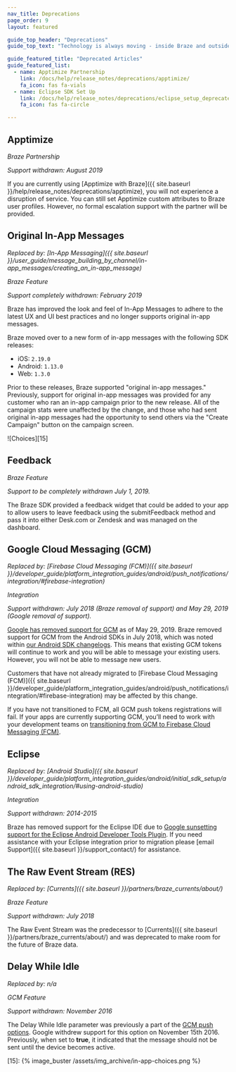 ```yaml
---
nav_title: Deprecations
page_order: 9
layout: featured

guide_top_header: "Deprecations"
guide_top_text: "Technology is always moving - inside Braze and outside it! And we do our best to keep up with it. Here, you'll find the origins of Braze and its technology - how we supported people in the 'before time' - before now, anyway... <br> <br> You might have gotten here from searching a term for an integration or feature that no longer exists. This is our attempt to keep you informed on our progress and movement within the technology industry. <br> <br> You can find a list of deprecated and unsupported features below. You can also read deprecated articles by clicking on the buttons below."

guide_featured_title: "Deprecated Articles"
guide_featured_list:
  - name: Apptimize Partnership
    link: /docs/help/release_notes/deprecations/apptimize/
    fa_icon: fas fa-vials
  - name: Eclipse SDK Set Up
    link: /docs/help/release_notes/deprecations/eclipse_setup_deprecated/
    fa_icon: fas fa-circle

---
```



## Apptimize

_Braze Partnership_

_Support withdrawn: August 2019_

If you are currently using [Apptimize with Braze]({{ site.baseurl }}/help/release_notes/deprecations/apptimize), you will not experience a disruption of service. You can still set Apptimize custom attributes to Braze user profiles. However, no formal escalation support with the partner will be provided.


## Original In-App Messages

_Replaced by: [In-App Messaging]({{ site.baseurl }}/user_guide/message_building_by_channel/in-app_messages/creating_an_in-app_message)_

_Braze Feature_

_Support completely withdrawn: February 2019_

Braze has improved the look and feel of In-App Messages to adhere to the latest UX and UI best practices and no longer supports original in-app messages.

Braze moved over to a new form of in-app messages with the following SDK releases:

- iOS: `2.19.0`
- Android: `1.13.0`
- Web: `1.3.0`

Prior to these releases, Braze supported "original in-app messages." Previously, support for original in-app messages was provided for any customer who ran an in-app campaign prior to the new release. All of the campaign stats were unaffected by the change, and those who had sent original in-app messages had the opportunity to send others via the "Create Campaign" button on the campaign screen.

![Choices][15]


## Feedback

_Braze Feature_

_Support to be completely withdrawn July 1, 2019._

The Braze SDK provided a feedback widget that could be added to your app to allow users to leave feedback using the submitFeedback method and pass it into either Desk.com or Zendesk and was managed on the dashboard.

## Google Cloud Messaging (GCM)

_Replaced by: [Firebase Cloud Messaging (FCM)]({{ site.baseurl }}/developer_guide/platform_integration_guides/android/push_notifications/integration/#firebase-integration)_

_Integration_

_Support withdrawn: July 2018 (Braze removal of support) and May 29, 2019 (Google removal of support)._

[Google has removed support for GCM](https://developers.googleblog.com/2018/04/time-to-upgrade-from-gcm-to-fcm.html) as of May 29, 2019. Braze removed support for GCM from the Android SDKs in July 2018, which was noted within [our Android SDK changelogs](https://github.com/Appboy/appboy-android-sdk/blob/master/CHANGELOG.md). This means that existing GCM tokens will continue to work and you will be able to message your existing users. However, you will not be able to message new users.

Customers that have not already migrated to [Firebase Cloud Messaging (FCM)]({{ site.baseurl }}/developer_guide/platform_integration_guides/android/push_notifications/integration/#firebase-integration) may be affected by this change.

If you have not transitioned to FCM, all GCM push tokens registrations will fail. If your apps are currently supporting GCM, you’ll need to work with your development teams on [transitioning from GCM to Firebase Cloud Messaging (FCM)](https://developers.google.com/cloud-messaging/android/android-migrate-fcm).

## Eclipse

_Replaced by: [Android Studio]({{ site.baseurl }}/developer_guide/platform_integration_guides/android/initial_sdk_setup/android_sdk_integration/#using-android-studio)_

_Integration_

_Support withdrawn: 2014-2015_

Braze has removed support for the Eclipse IDE due to [Google sunsetting support for the Eclipse Android Developer Tools Plugin](http://android-developers.blogspot.com/2015/06/an-update-on-eclipse-android-developer.html). If you need assistance with your Eclipse integration prior to migration please [email Support]({{ site.baseurl }}/support_contact/) for assistance.

## The Raw Event Stream (RES)

_Replaced by: [Currents]({{ site.baseurl }}/partners/braze_currents/about/)_

_Braze Feature_

_Support withdrawn: July 2018_

The Raw Event Stream was the predecessor to [Currents]({{ site.baseurl }}/partners/braze_currents/about/) and was deprecated to make room for the future of Braze data.

## Delay While Idle

_Replaced by: n/a_

_GCM Feature_

_Support withdrawn: November 2016_

The Delay While Idle parameter was previously a part of the [GCM push options](https://developers.google.com/cloud-messaging/http-server-ref). Google withdrew support for this option on November 15th 2016. Previously, when set to **true**, it indicated that the message should not be sent until the device becomes active.


[15]: {% image_buster /assets/img_archive/in-app-choices.png %}
